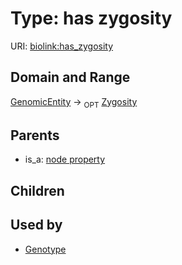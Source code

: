 
# Type: has zygosity




URI: [biolink:has_zygosity](https://w3id.org/biolink/vocab/has_zygosity)


## Domain and Range

[GenomicEntity](GenomicEntity.md) ->  <sub>OPT</sub> [Zygosity](Zygosity.md)

## Parents

 *  is_a: [node property](node_property.md)

## Children


## Used by

 * [Genotype](Genotype.md)
